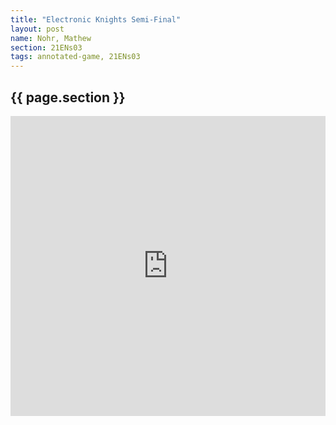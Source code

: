 ```yaml
---
title: "Electronic Knights Semi-Final"
layout: post
name: Nohr, Mathew
section: 21ENs03
tags: annotated-game, 21ENs03
---
```


<h2>{{ page.section }}</h2>

<div style="display: flex; justify-content: center;">
    <iframe style='border: 0;' width='760px' height='480px' src='https://share.chessbase.com/SharedGames/frame/?p=X7v45wJ415J80pS/IwQz9xZs5ebrZkIXqK2mZABUvj3t8WpHAWovJ3Sf8dqJQbrA'></iframe>
</div>